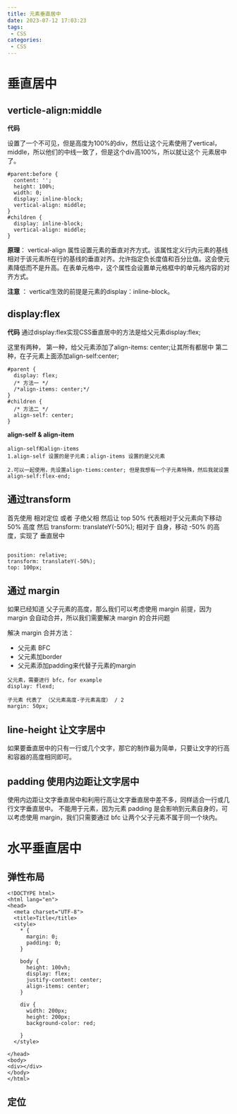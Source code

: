 ```yaml
---
title: 元素垂直居中
date: 2023-07-12 17:03:23
tags:
 - CSS
categories:
 - CSS
---
```



# 垂直居中

## verticle-align:middle

**代码**

设置了一个不可见，但是高度为100%的div，然后让这个元素使用了vertical，middle，所以他们的中线一致了，但是这个div高100%，所以就让这个 元素居中了。

```
#parent:before {
  content: '';
  height: 100%;
  width: 0;
  display: inline-block;
  vertical-align: middle;
}
#children {
  display: inline-block;
  vertical-align: middle;
}
```

**原理**：
vertical-align 属性设置元素的垂直对齐方式。该属性定义行内元素的基线相对于该元素所在行的基线的垂直对齐。允许指定负长度值和百分比值。这会使元素降低而不是升高。在表单元格中，这个属性会设置单元格框中的单元格内容的对齐方式。


**注意** ：
vertical生效的前提是元素的display：inline-block。


## display:flex

**代码**
通过display:flex实现CSS垂直居中的方法是给父元素display:flex;

这里有两种，
第一种，给父元素添加了align-items: center;让其所有都居中
第二种，在子元素上面添加align-self:center;

```
#parent {
  display: flex;
  /* 方法一 */
  /*align-items: center;*/
}
#children {
  /* 方法二 */
  align-self: center;
}
```

**align-self & align-item**

```
align-self和align-items
1.align-self 设置的是子元素；align-items 设置的是父元素

2.可以一起使用，先设置align-tiems:center; 但是我想有一个子元素特殊，然后我就设置 align-self:flex-end;
```


## 通过transform

首先使用 相对定位 或者 子绝父相
然后让 top 50% 代表相对于父元素向下移动 50% 高度
然后 transform: translateY(-50%); 相对于 自身，移动 -50% 的高度，实现了 垂直居中

```

position: relative;
transform: translateY(-50%);
top: 100px;

```

## 通过 margin

如果已经知道 父子元素的高度，那么我们可以考虑使用 margin
前提，因为 margin 会自动合并，所以我们需要解决 margin 的合并问题

解决 margin 合并方法：
* 父元素 BFC
* 父元素加border
* 父元素添加padding来代替子元素的margin


```
父元素，需要进行 bfc，for example
display: flexd;

子元素 代表了 （父元素高度-子元素高度） / 2
margin: 50px;

```


## line-height 让文字居中

如果要垂直居中的只有一行或几个文字，那它的制作最为简单，只要让文字的行高和容器的高度相同即可。


## padding 使用内边距让文字居中

使用内边距让文字垂直居中和利用行高让文字垂直居中差不多，同样适合一行或几行文字垂直居中。
不能用于元素，因为元素 padding 是会影响到元素自身的，可以考虑使用 margin，我们只需要通过 bfc 让两个父子元素不属于同一个块内。



# 水平垂直居中


## 弹性布局

```
<!DOCTYPE html>
<html lang="en">
<head>
  <meta charset="UTF-8">
  <title>Title</title>
  <style>
    * {
      margin: 0;
      padding: 0;
    }

    body {
      height: 100vh;
      display: flex;
      justify-content: center;
      align-items: center;
    }

    div {
      width: 200px;
      height: 200px;
      background-color: red;

    }
  </style>

</head>
<body>
<div></div>
</body>
</html>
```


## 定位

